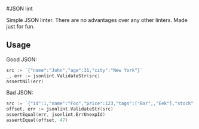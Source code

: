 #JSON lint

Simple JSON linter. There are no advantages over any other linters. Made just for fun. 

## Usage

Good JSON:
```go
src := `{"name":"John","age":31,"city":"New York"}`
_, err := jsonlint.ValidateStr(src)
assertNil(err)
```

Bad JSON:
```go
src := `{"id":1,"name":"Foo","price":123,"tags":["Bar",,"Eek"],"stock":{"warehouse":300,"retail":20}}`
offset, err := jsonlint.ValidateStr(src)
assertEqual(err, jsonlint.ErrUnexpId)
assertEqual(offset, 47)
```
